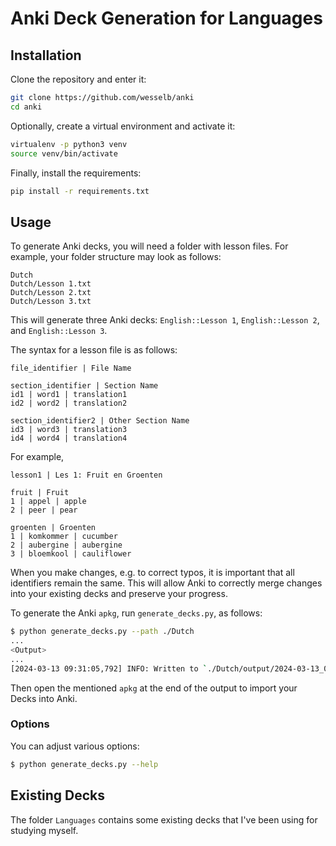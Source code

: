 # Anki Deck Generation for Languages

## Installation

Clone the repository and enter it:

```bash
git clone https://github.com/wesselb/anki
cd anki
```

Optionally, create a virtual environment and activate it:

```bash
virtualenv -p python3 venv
source venv/bin/activate
```

Finally, install the requirements:

```bash
pip install -r requirements.txt
```

## Usage

To generate Anki decks, you will need a folder with lesson files. For example, your folder structure may look as follows:

```
Dutch
Dutch/Lesson 1.txt
Dutch/Lesson 2.txt
Dutch/Lesson 3.txt
```

This will generate three Anki decks: `English::Lesson 1`, `English::Lesson 2`, and `English::Lesson 3`.

The syntax for a lesson file is as follows:
```
file_identifier | File Name

section_identifier | Section Name
id1 | word1 | translation1
id2 | word2 | translation2

section_identifier2 | Other Section Name
id3 | word3 | translation3
id4 | word4 | translation4
```

For example,
```
lesson1 | Les 1: Fruit en Groenten

fruit | Fruit
1 | appel | apple
2 | peer | pear

groenten | Groenten
1 | komkommer | cucumber
2 | aubergine | aubergine
3 | bloemkool | cauliflower
```

When you make changes, e.g. to correct typos, it is important that all identifiers remain the same. This will allow Anki to correctly merge changes into your existing decks and preserve your progress.

To generate the Anki `apkg`, run `generate_decks.py`, as follows:

```bash
$ python generate_decks.py --path ./Dutch
...
<Output>
...
[2024-03-13 09:31:05,792] INFO: Written to `./Dutch/output/2024-03-13_09-31-05/croatian.apkg`.
```

Then open the mentioned `apkg` at the end of the output to import your Decks into Anki.

### Options

You can adjust various options:

```bash
$ python generate_decks.py --help
```

## Existing Decks

The folder `Languages` contains some existing decks that I've been using for studying myself.
